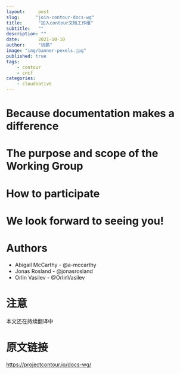 ```yaml
---
layout:     post 
slug:      "join-contour-docs-wg"
title:      "加入contour文档工作组"
subtitle:   ""
description: ""
date:       2021-10-10
author:     "远鹏"
image: "img/banner-pexels.jpg"
published: true
tags:
    - contour 
    - cncf
categories: 
    - cloudnative
---
```


# Because documentation makes a difference
# The purpose and scope of the Working Group
# How to participate
# We look forward to seeing you!
# Authors  

- Abigail McCarthy - @a-mccarthy
- Jonas Rosland - @jonasrosland
- Orlin Vasilev - @OrlinVasilev

# 注意
本文还在持续翻译中 

# 原文链接  
https://projectcontour.io/docs-wg/
